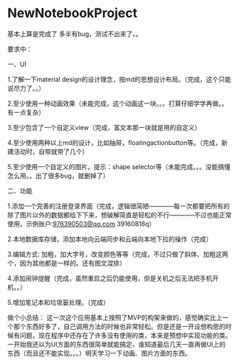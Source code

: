 # NewNotebookProject
基本上算是完成了 多半有bug，测试不出来了。。

要求中：

一、UI

1.了解一下material design的设计理念，按md的思想设计布局。（完成，这个只能说尽力了。。）

2.至少使用一种动画效果（未能完成，这个动画这一块。。。打算仔细学学再做。。有一点复杂）

3.至少包含了一个自定义view（完成，富文本那一块就是用的自定义）

4.至少使用两种以上md的设计，比如抽屉，floatingactionbutton等。（完成，新建活动时，自带就带了几个）

5.至少使用一个自定义的图片。提示：shape selector等（未能完成。。。没能搞懂怎么用。。出了很多bug，就删掉了）

二、功能

1.添加一个完善的注册登录界面（完成，逻辑很简陋————每一次都要把所有的除了图片以外的数据都给下下来，想破解简直是轻松的不行————不过也能正常使用，示例账户:976390503@qq.com 39160816q）

2.本地数据库存储，添加本地向云端同步和云端向本地下拉的操作（完成）

3.编辑方式: 加粗，加大字号，改变颜色等等（完成，不过只做了斜体、加粗这两个，因为其他都是一样的。还有图文混排）

4.添加闹钟提醒（完成，虽然重启之后仍能使用，但是关机之后无法把手机开机。。）

5.增加笔记本和垃圾篓处理。（完成）

做个小总结： 这一次这个应用基本上按照了MVP的构架来做的，感觉确实比上一个那个东西好多了，自己调用方法的时候也非常轻松。但是还是一开设想构思的时候有问题，现在程序中还存在了许多没有使用的类，本来是预想中实现功能的类。一开始我还以为UI方面的东西很简单就能搞定，谁知道最后几天一直再做UI上的东西（而且还不能实现。。。）明天学习一下动画、图片方面的东西。
